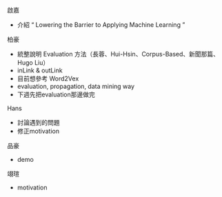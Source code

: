 啟嘉
- 介紹 “  Lowering the Barrier to Applying Machine Learning ”

柏豪
- 統整說明 Evaluation 方法（長蓉、Hui-Hsin、Corpus-Based、新聞那篇、Hugo Liu）
- inLink & outLink
- 目前想參考 Word2Vex
- evaluation, propagation, data mining way
- 下週先把evaluation那邊做完

Hans
- 討論遇到的問題
- 修正motivation

品豪
- demo

翊瑄
- motivation
